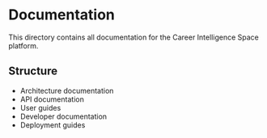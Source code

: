 # Documentation

This directory contains all documentation for the Career Intelligence Space platform.

## Structure

- Architecture documentation
- API documentation
- User guides
- Developer documentation
- Deployment guides
